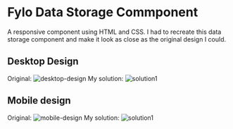 # Fylo Data Storage Commponent
A responsive component using HTML and CSS. 
I had to recreate this data storage component and make it look as close as the original design I could.

## Desktop Design
Original: ![desktop-design](https://user-images.githubusercontent.com/29714385/89038923-e10cb080-d349-11ea-86b6-63c6a7898d85.jpg)
My solution: ![solution1](https://user-images.githubusercontent.com/29714385/89038409-f7fed300-d348-11ea-94ac-4a0035e1fdfc.PNG)

## Mobile design
Original: ![mobile-design](https://user-images.githubusercontent.com/29714385/89038957-f1bd2680-d349-11ea-93c4-f64eacb6d481.jpg)
My solution: ![solution1](https://user-images.githubusercontent.com/29714385/89038636-6479d200-d349-11ea-859c-7dbe11ef07bc.PNG)
